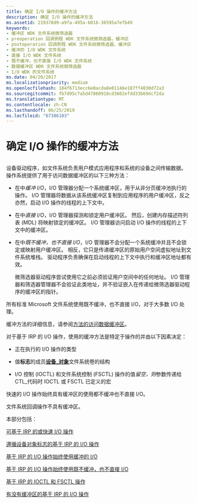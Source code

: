 ```yaml
---
title: 确定 I/O 操作的缓冲方法
description: 确定 I/O 操作的缓冲方法
ms.assetid: 219378d9-a9fa-495a-b016-36595a7efb49
keywords:
- 缓冲区 WDK 文件系统微筛选器
- preoperation 回调例程 WDK 文件系统微筛选器，缓冲区
- postoperation 回调例程 WDK 文件系统微筛选器，缓冲区
- 缓冲的 I/O WDK 文件系统
- 直接 I/O WDK 文件系统
- 既不缓冲，也不直接 I/O WDK 文件系统
- 数据缓冲区 WDK 文件系统微筛选器
- I/O WDK 的文件系统
ms.date: 04/20/2017
ms.localizationpriority: medium
ms.openlocfilehash: 184f6713ecc6e0acda8e01146e187ff4030d72a3
ms.sourcegitcommit: fb7d95c7a5d47860918cd3602efdd33b69dcf2da
ms.translationtype: MT
ms.contentlocale: zh-CN
ms.lasthandoff: 06/25/2019
ms.locfileid: "67386103"
---
```

# <a name="determining-the-buffering-method-for-an-io-operation"></a>确定 I/O 操作的缓冲方法


## <span id="ddk_determining_the_buffering_method_for_an_io_operation_if"></span><span id="DDK_DETERMINING_THE_BUFFERING_METHOD_FOR_AN_IO_OPERATION_IF"></span>


设备驱动程序，如文件系统负责用户模式应用程序和系统的设备之间传输数据。 操作系统提供了用于访问数据缓冲区的以下三种方法：

-   在中*缓冲 I/O*，I/O 管理器分配一个系统缓冲区，用于从非分页缓冲池执行的操作。 I/O 管理器将数据从该系统缓冲区复制到应用程序的用户缓冲区，反之亦然，启动 I/O 操作的线程的上下文中。

-   在中*直接 I/O*，I/O 管理器探测和锁定用户缓冲区。 然后，创建内存描述符列表 (MDL) 将映射锁定的缓冲区。 I/O 管理器访问启动 I/O 操作的线程的上下文中的缓冲区。

-   在中*既不缓冲，也不直接 I/O*，I/O 管理器不会分配一个系统缓冲并且不会锁定或映射用户缓冲区。 相反，它只是传递缓冲区的原始用户空间虚拟地址到文件系统堆栈。 驱动程序负责确保在启动线程的上下文中执行和缓冲区地址都有效。

    微筛选器驱动程序尝试使用它之前必须验证用户空间中的任何地址。 I/O 管理器和筛选器管理器不会验证此类地址，并不验证嵌入在传递给微筛选器驱动程序的缓冲区的指针。

所有标准 Microsoft 文件系统使用既不缓冲，也不直接 I/O，对于大多数 I/O 处理。

缓冲方法的详细信息，请参阅[方法的访问数据缓冲区](https://docs.microsoft.com/windows-hardware/drivers/kernel/methods-for-accessing-data-buffers)。

对于基于 IRP 的 I/O 操作，使用的缓冲方法是特定于操作的并由以下因素决定：

-   正在执行的 I/O 操作的类型

-   值**标志**的成员[**设备\_对象**](https://docs.microsoft.com/windows-hardware/drivers/ddi/content/wdm/ns-wdm-_device_object)文件系统卷的结构

-   I/O 控制 (IOCTL) 和文件系统控制 (FSCTL) 操作的值*留空，则*参数传递给 CTL\_代码时 IOCTL 或 FSCTL 已定义的宏

快速的 I/O 操作始终具有缓冲区的使用都不缓冲也不直接 I/O。

文件系统回调操作不具有缓冲区。

本部分包括：

[可基于 IRP 的或快速 I/O 操作](operations-that-can-be-irp-based-or-fast-i-o.md)

[遵循设备对象标志的基于 IRP 的 I/O 操作](irp-based-i-o-operations-that-obey-device-object-flags.md)

[基于 IRP 的 I/O 操作始终使用缓冲的 I/O](irp-based-i-o-operations-that-always-use-buffered-i-o.md)

[基于 IRP 的 I/O 操作始终使用既不缓冲，也不直接 I/O](irp-based-i-o-operations-that-always-use-neither-buffered-nor-direct-i.md)

[基于 IRP 的 IOCTL 和 FSCTL 操作](irp-based-ioctl-and-fsctl-operations.md)

[有没有缓冲区的基于 IRP 的 I/O 操作](irp-based-i-o-operations-that-have-no-buffers.md)

 

 




